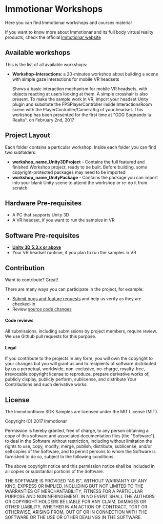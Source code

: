 # Immotionar Workshops

Here you can find Immotionar workshops and courses material

If you want to know more about Immotionar and its full body virtual reality products, check the official [Immotionar website](http://www.immotionar.com)

Available workshops
-----------------
This is the list of all available workshops:
* **Workshop-Interactions**: a 20-minutes workshop about building a scene with simple gaze interactions for mobile VR headsets

    Shows a basic interaction mechanism for mobile VR headsets, with objects reacting at users looking at them. A simple crosshair is also present.
    To make the sample work in VR, import your headset Unity plugin and subsitute the FPSPlayerController inside InteractionsRoom scene with the PlayerController/CameraRig of your headset.
    This workshop has been presented for the first time at "GDG Sognando la Realta", on February 2nd, 2017

Project Layout
--------------
Each folder contains a particular workshop. Inside each folder you can find two subfolders:
* **workshop_name_Unity3DProject** - Contains the full featured and finished Workshop project, ready to be built. Before building, some copyright-protected packages may need to be imported
* **workshop_name_UnityPackage** - Contains the package you can import into your blank Unity scene to attend the workshop or re-do it from scratch

Hardware Pre-requisites
-----------------------
* A PC that supports Unity 3D
* A VR headset, if you want to run the samples in VR

Software Pre-requisites
-----------------------
* **[Unity 3D 5.3.x or above](https://unity3d.com/get-unity/download)**
* Your VR headset runtime, if you plan to run the samples in VR

Contribution
------------
Want to contribute? Great!

There are many ways you can participate in the project, for example:
* [Submit bugs and feature requests](https://github.com/gianni-rg/immotionar-workshops/issues) and help us verify as they are checked-in
* Review [source code changes](https://github.com/gianni-rg/immotionar-workshops/pulls)

#### Code reviews
All submissions, including submissions by project members, require review. We use Github pull requests for this purpose.

#### Legal
If you contribute to the projects in any form, you will own the copyright to your changes but you will grant us and to recipients of software distributed by us a perpetual, worldwide, non-exclusive, no-charge, royalty-free, irrevocable copyright license to reproduce, prepare derivative works of, publicly display, publicly perform, sublicense, and distribute Your Contributions and such derivative works. 

License
-------
The ImmotionRoom SDK Samples are licensed under the MIT License (MIT).

Copyright (C) 2017 Immotionar

Permission is hereby granted, free of charge, to any person obtaining a copy
of this software and associated documentation files (the "Software"), to deal
in the Software without restriction, including without limitation the rights
to use, copy, modify, merge, publish, distribute, sublicense, and/or sell
copies of the Software, and to permit persons to whom the Software is
furnished to do so, subject to the following conditions:

The above copyright notice and this permission notice shall be included in all
copies or substantial portions of the Software.

THE SOFTWARE IS PROVIDED "AS IS", WITHOUT WARRANTY OF ANY KIND, EXPRESS OR
IMPLIED, INCLUDING BUT NOT LIMITED TO THE WARRANTIES OF MERCHANTABILITY,
FITNESS FOR A PARTICULAR PURPOSE AND NONINFRINGEMENT. IN NO EVENT SHALL THE
AUTHORS OR COPYRIGHT HOLDERS BE LIABLE FOR ANY CLAIM, DAMAGES OR OTHER
LIABILITY, WHETHER IN AN ACTION OF CONTRACT, TORT OR OTHERWISE, ARISING FROM,
OUT OF OR IN CONNECTION WITH THE SOFTWARE OR THE USE OR OTHER DEALINGS IN THE
SOFTWARE.